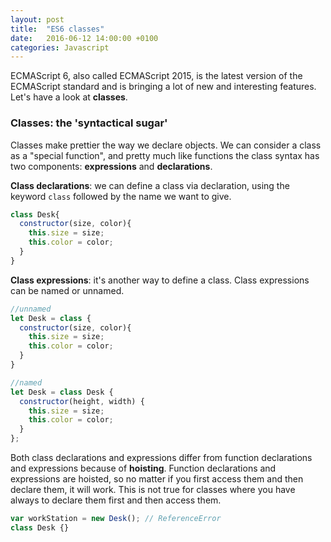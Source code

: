 ```yaml
---
layout: post
title:  "ES6 classes"
date:   2016-06-12 14:00:00 +0100
categories: Javascript
---
```


ECMAScript 6, also called ECMAScript 2015, is the latest version of the ECMAScript standard and is bringing a lot of new and interesting features. Let's have a look at **classes**.

### Classes: the 'syntactical sugar' ###
Classes make prettier the way we declare objects. We can consider a class as a "special function", and pretty much like functions the class syntax has two components: **expressions** and **declarations**.

**Class declarations**: we can define a class via declaration, using the keyword `class` followed by the name we want to give.

```javascript
class Desk{
  constructor(size, color){
    this.size = size;
    this.color = color;
  }
}
```

**Class expressions**: it's another way to define a class. Class expressions can be named or unnamed.

```javascript
//unnamed
let Desk = class {
  constructor(size, color){
    this.size = size;
    this.color = color;
  }
}

//named
let Desk = class Desk {
  constructor(height, width) {
    this.size = size;
    this.color = color;
  }
};
```

Both class declarations and expressions differ from function declarations and expressions because of **hoisting**. Function declarations and expressions are hoisted, so no matter if you first access them and then declare them, it will work. This is not true for classes where you have always to declare them first and then access them.

```javascript
var workStation = new Desk(); // ReferenceError
class Desk {}
```

